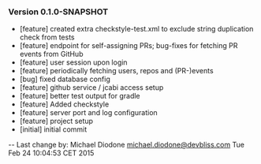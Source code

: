 
### Version 0.1.0-SNAPSHOT
 - [feature] created extra checkstyle-test.xml to exclude string duplication check from tests
 - [feature] endpoint for self-assigning PRs; bug-fixes for fetching PR events from GitHub
 - [feature] user session upon login
 - [feature] periodically fetching users, repos and (PR-)events
 - [bug] fixed database config
 - [feature] github service / jcabi access setup
 - [feature] better test output for gradle
 - [feature] Added checkstyle
 - [feature] server port and log configuration
 - [feature] project setup
 - [initial] initial commit

-- Last change by: Michael Diodone <michael.diodone@devbliss.com> Tue Feb 24 10:04:53 CET 2015